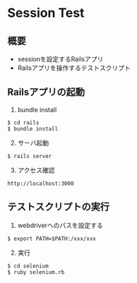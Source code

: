 # Session Test

## 概要
- sessionを設定するRailsアプリ
- Railsアプリを操作するテストスクリプト

## Railsアプリの起動
1. bundle install
```
$ cd rails
$ bundle install
```

2. サーバ起動
```
$ rails server
```

3. アクセス確認
```
http://localhost:3000
```


## テストスクリプトの実行
1. webdriverへのパスを設定する
```
$ export PATH=$PATH:/xxx/xxx
```

2. 実行
```
$ cd selenium
$ ruby selenium.rb
```